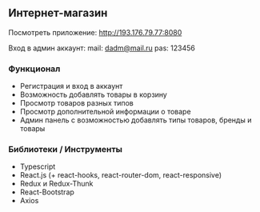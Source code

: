 ## Интернет-магазин

Посмотреть приложение: http://193.176.79.77:8080

Вход в админ аккаунт:
mail: dadm@mail.ru
pas: 123456

### Функционал

- Регистрация и вход в аккаунт
- Возможность добавлять товары в корзину
- Просмотр товаров разных типов
- Просмотр дополнительной информации о товаре
- Админ панель с возможностью добавлять типы товаров, бренды и товары

### Библиотеки / Инструменты

- Typescript
- React.js (+ react-hooks, react-router-dom, react-responsive) 
- Redux и Redux-Thunk
- React-Bootstrap
- Axios


